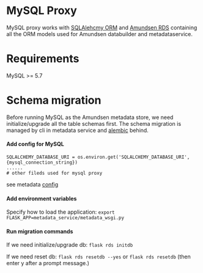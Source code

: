 # MySQL Proxy

MySQL proxy works with [SQLAlehcmy ORM](https://docs.sqlalchemy.org/en/13/orm/) and [Amundsen RDS](https://github.com/amundsen-io/amundsenrds)
containing all the ORM models used for Amundsen databuilder and metadataservice.

# Requirements
MySQL >= 5.7

# Schema migration
Before running MySQL as the Amundsen metadata store, we need initialize/upgrade all the table schemas first. 
The schema migration is managed by cli in metadata service and [alembic](https://alembic.sqlalchemy.org/en/latest/) behind. 

#### Add config for MySQL
```
SQLALCHEMY_DATABASE_URI = os.environ.get('SQLALCHEMY_DATABASE_URI', {mysql_connection_string})
......
# other fileds used for mysql proxy
``` 
see metadata [config](https://github.com/amundsen-io/amundsen/blob/main/metadata/metadata_service/config.py)


#### Add environment variables

Specify how to load the application: ```export FLASK_APP=metadata_service/metadata_wsgi.py```


#### Run migration commands

If we need initialize/upgrade db: ```flask rds initdb```

If we need reset db:  ```flask rds resetdb --yes```
or ```flask rds resetdb``` (then enter y after a prompt message.) 
